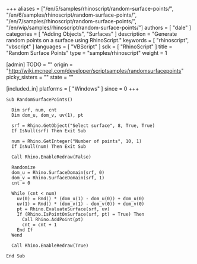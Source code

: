 +++
aliases = ["/en/5/samples/rhinoscript/random-surface-points/", "/en/6/samples/rhinoscript/random-surface-points/", "/en/7/samples/rhinoscript/random-surface-points/", "/en/wip/samples/rhinoscript/random-surface-points/"]
authors = [ "dale" ]
categories = [ "Adding Objects", "Surfaces" ]
description = "Generate random points on a surface using RhinoScript."
keywords = [ "rhinoscript", "vbscript" ]
languages = [ "VBScript" ]
sdk = [ "RhinoScript" ]
title = "Random Surface Points"
type = "samples/rhinoscript"
weight = 1

[admin]
TODO = ""
origin = "http://wiki.mcneel.com/developer/scriptsamples/randomsurfacepoints"
picky_sisters = ""
state = ""

[included_in]
platforms = [ "Windows" ]
since = 0
+++

```vbnet
Sub RandomSurfacePoints()

  Dim srf, num, cnt
  Dim dom_u, dom_v, uv(1), pt

  srf = Rhino.GetObject("Select surface", 8, True, True)
  If IsNull(srf) Then Exit Sub

  num = Rhino.GetInteger("Number of points", 10, 1)
  If IsNull(num) Then Exit Sub

  Call Rhino.EnableRedraw(False)

  Randomize
  dom_u = Rhino.SurfaceDomain(srf, 0)
  dom_v = Rhino.SurfaceDomain(srf, 1)
  cnt = 0

  While (cnt < num)
    uv(0) = Rnd() * (dom_u(1) - dom_u(0)) + dom_u(0)
    uv(1) = Rnd() * (dom_v(1) - dom_v(0)) + dom_v(0)
    pt = Rhino.EvaluateSurface(srf, uv)
    If (Rhino.IsPointOnSurface(srf, pt) = True) Then
      Call Rhino.AddPoint(pt)
      cnt = cnt + 1
    End If
  Wend

  Call Rhino.EnableRedraw(True)

End Sub
```
